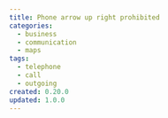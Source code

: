 ```yaml
---
title: Phone arrow up right prohibited
categories:
  - business
  - communication
  - maps
tags:
  - telephone
  - call
  - outgoing
created: 0.20.0
updated: 1.0.0
---
```

